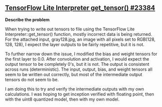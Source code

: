 ## [TensorFlow Lite Interpreter get_tensor() #23384](https://github.com/tensorflow/tensorflow/issues/23384)  

**Describe the problem**  

When trying to write out tensors to file using the TensorFlow Lite Interpreter::get_tensor() function, mostly incorrect data is being returned. For the attached input, gray128.jpg, an image with all pixels set to RGB(128, 128, 128), I expect the layer outputs to be fairly repetitive, but it is not.  

To further narrow down the issue, I modified the bias and weight tensors for the first layer to 0.0. After convolution and activation, I would expect the output tensor to be completely 0's, but it is not. The output is consistent across runs (deterministic). The input, output, bias, and weight tensors all seem to be written out correctly, but most of the intermediate output tensors do not seem to be.  

I am doing this to try and verify the intermediate outputs with my own calculations. I was hoping to get inception verified with floating point, then with the uint8 quantized model, then with my own model.  
